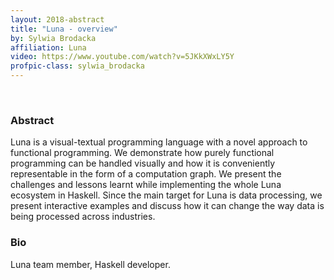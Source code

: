 ```yaml
---
layout: 2018-abstract
title: "Luna - overview"
by: Sylwia Brodacka
affiliation: Luna
video: https://www.youtube.com/watch?v=5JKkXWxLY5Y
profpic-class: sylwia_brodacka
---
```


<br/>

### Abstract

Luna is a visual-textual programming language with a novel approach to functional programming. We demonstrate how purely functional programming can be handled visually and how it is conveniently representable in the form of a computation graph. We present the challenges and lessons learnt while implementing the whole Luna ecosystem in Haskell. Since the main target for Luna is data processing, we present interactive examples and discuss how it can change the way data is being processed across industries.

### Bio

Luna team member, Haskell developer.

